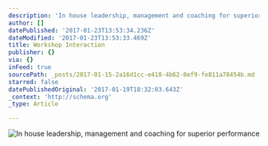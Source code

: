 ```yaml
---
description: 'In house leadership, management and coaching for superior performance'
author: []
datePublished: '2017-01-23T13:53:34.236Z'
dateModified: '2017-01-23T13:53:33.469Z'
title: Workshop Interaction
publisher: {}
via: {}
inFeed: true
sourcePath: _posts/2017-01-15-2a16d1cc-e418-4b62-8ef9-fe811a78454b.md
starred: false
datePublishedOriginal: '2017-01-19T18:32:03.643Z'
_context: 'http://schema.org'
_type: Article

---
```

![In house leadership, management and coaching for superior performance](https://the-grid-user-content.s3-us-west-2.amazonaws.com/2f5aae0d-b6b1-46fc-a801-59915860db23.png)